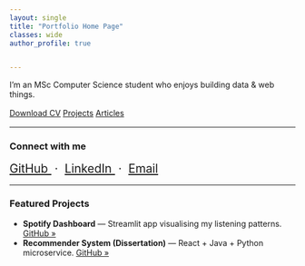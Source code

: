 ```yaml
---
layout: single
title: "Portfolio Home Page"
classes: wide
author_profile: true


---
```


I’m an MSc Computer Science student who enjoys building data & web things.

<div style="margin:1rem 0;">
  <a class="btn btn--primary" href="/assets/docs/LucyInett-CV.pdf" target="_blank">Download CV</a>
  <a class="btn" href="/projects/">Projects</a>
  <a class="btn" href="/articles/">Articles</a>
</div>

---

### Connect with me

<div class="social-icons" style="font-size:1.3rem; margin:1rem 0;">
  <a href="https://github.com/lucyinett" target="_blank" rel="noopener">
    <i class="fab fa-github"></i> GitHub
  </a> &nbsp;·&nbsp;
  <a href="https://www.linkedin.com/in/lucyinett" target="_blank" rel="noopener">
    <i class="fab fa-linkedin"></i> LinkedIn
  </a> &nbsp;·&nbsp;
  <a href="mailto:lucyinett@protonmail.com">
    <i class="fas fa-envelope"></i> Email
  </a>
</div>

---

### Featured Projects

- **Spotify Dashboard** — Streamlit app visualising my listening patterns. [GitHub »](https://github.com/...)
- **Recommender System (Dissertation)** — React + Java + Python microservice. [GitHub »](https://github.com/...)
